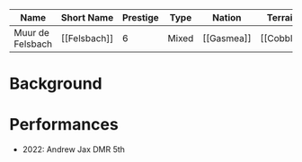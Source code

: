 | Name | Short Name | Prestige | Type | Nation | Terrain | Length |
|-----|------|------|-----|----|-----|-----|
| Muur de Felsbach | [[Felsbach]] | 6 | Mixed | [[Gasmea]] | [[Cobble]] |

# Background

# Performances

* 2022: Andrew Jax DMR 5th
